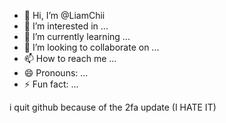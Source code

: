 - 👋 Hi, I’m @LiamChii
- 👀 I’m interested in ...
- 🌱 I’m currently learning ...
- 💞️ I’m looking to collaborate on ...
- 📫 How to reach me ...
- 😄 Pronouns: ...
- ⚡ Fun fact: ...

<!---
LiamChii/LiamChii is a ✨ special ✨ repository because its `README.md` (this file) appears on your GitHub profile.
You can click the Preview link to take a look at your changes.
--->
i quit github because of the 2fa update (I HATE IT)
